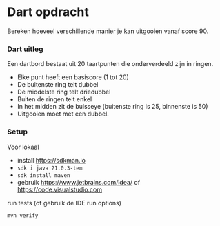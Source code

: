 # Dart opdracht

Bereken hoeveel verschillende manier je kan uitgooien vanaf score 90.

### Dart uitleg

Een dartbord bestaat uit 20 taartpunten die onderverdeeld zijn in ringen.
- Elke punt heeft een basiscore (1 tot 20)
- De buitenste ring telt dubbel
- De middelste ring telt driedubbel
- Buiten de ringen telt enkel
- In het midden zit de bulsseye (buitenste ring is 25, binnenste is 50)
- Uitgooien moet met een dubbel.

### Setup

Voor lokaal

* install https://sdkman.io
* `sdk i java 21.0.3-tem`
* `sdk install maven`
* gebruik https://www.jetbrains.com/idea/ of https://code.visualstudio.com

run tests (of gebruik de IDE run options)

```bash
mvn verify
```